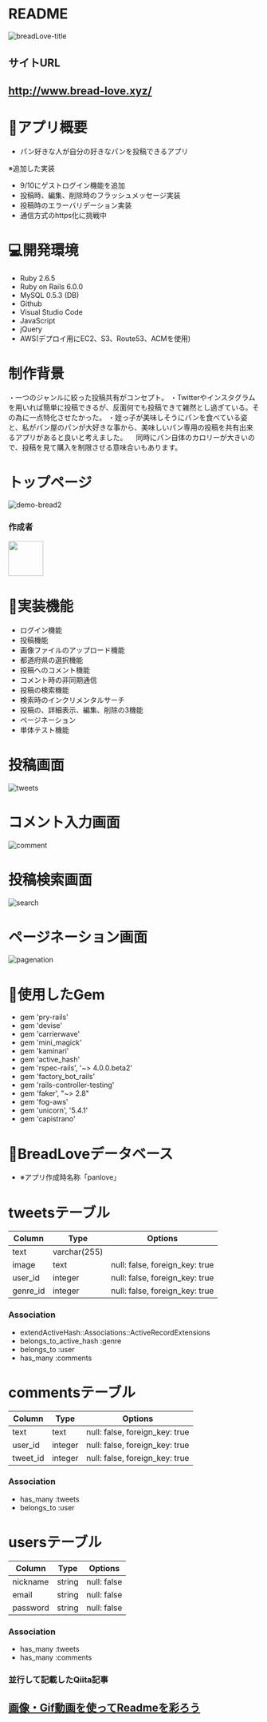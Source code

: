 # README

![breadLove-title](https://user-images.githubusercontent.com/66309248/88990498-11882680-d319-11ea-9250-1df3fa9f08bc.jpeg)

## サイトURL
## http://www.bread-love.xyz/

# 🍞アプリ概要
- パン好きな人が自分の好きなパンを投稿できるアプリ

※追加した実装
- 9/10にゲストログイン機能を追加
- 投稿時、編集、削除時のフラッシュメッセージ実装
- 投稿時のエラーバリデーション実装
- 通信方式のhttps化に挑戦中


# 💻開発環境

- Ruby 2.6.5
- Ruby on Rails 6.0.0
- MySQL 0.5.3 (DB)
- Github
- Visual Studio Code
- JavaScript
- jQuery
- AWS(デプロイ用にEC2、S3、Route53、ACMを使用)

# 制作背景
・一つのジャンルに絞った投稿共有がコンセプト。
・Twitterやインスタグラムを用いれば簡単に投稿できるが、反面何でも投稿できて雑然とし過ぎている。その為に一点特化させたかった。
・姪っ子が美味しそうにパンを食べている姿と、私がパン屋のパンが大好きな事から、美味しいパン専用の投稿を共有出来るアプリがあると良いと考えました。
　同時にパン自体のカロリーが大きいので、投稿を見て購入を制限させる意味合いもあります。

# トップページ

![demo-bread2](https://user-images.githubusercontent.com/66309248/89150392-69cd5b80-d599-11ea-9cfa-d8afcca378ad.gif)

### 作成者

<b><a><a href="https://github.com/athlaliel"><img src="https://avatars1.githubusercontent.com/u/66309248" width="70px;" /></a></b>

# 🥖実装機能
- ログイン機能
- 投稿機能
- 画像ファイルのアップロード機能
- 都道府県の選択機能
- 投稿へのコメント機能
- コメント時の非同期通信
- 投稿の検索機能
- 検索時のインクリメンタルサーチ
- 投稿の、詳細表示、編集、削除の3機能
- ページネーション
- 単体テスト機能

# 投稿画面

![tweets](https://user-images.githubusercontent.com/66309248/88993835-f8d03e80-d321-11ea-8e3e-61f676a1f0a2.gif)

# コメント入力画面

![comment](https://user-images.githubusercontent.com/66309248/88995692-4babf500-d326-11ea-987a-4f80c9c7b2a8.gif)

# 投稿検索画面

![search](https://user-images.githubusercontent.com/66309248/88995748-70a06800-d326-11ea-9e86-bca99362815d.gif)

# ページネーション画面

![pagenation](https://user-images.githubusercontent.com/66309248/88995713-5cf50180-d326-11ea-97d0-23d78bf1ec01.gif)

# 🥐使用したGem
- gem 'pry-rails'
- gem 'devise'
- gem 'carrierwave'
- gem 'mini_magick'
- gem 'kaminari'
- gem 'active_hash'
- gem 'rspec-rails', '~> 4.0.0.beta2'
- gem 'factory_bot_rails'
- gem 'rails-controller-testing'
- gem 'faker', "~> 2.8"
- gem 'fog-aws'
- gem 'unicorn', '5.4.1'
- gem 'capistrano'

# 🥯BreadLoveデータベース
- ※アプリ作成時名称「panlove」

# tweetsテーブル
|Column|Type|Options|
|------|----|-------|
|text|varchar(255)
|image|text|null: false, foreign_key: true|
|user_id|integer|null: false, foreign_key: true|
|genre_id|integer|null: false, foreign_key: true|

### Association
- extendActiveHash::Associations::ActiveRecordExtensions
- belongs_to_active_hash :genre
- belongs_to :user
- has_many :comments

# commentsテーブル
|Column|Type|Options|
|------|----|-------|
|text|text|null: false, foreign_key: true|
|user_id |integer|null: false, foreign_key: true|
|tweet_id|integer|null: false, foreign_key: true|

### Association
- has_many :tweets
- belongs_to :user


# usersテーブル
|Column|Type|Options|
|------|----|-------|
|nickname|string|null: false
|email |string|null: false
|password|string|null: false

### Association
- has_many :tweets 
- has_many :comments

### 並行して記載したQiita記事
## [画像・Gif動画を使ってReadmeを彩ろう](https://qiita.com/athlaliel/items/91adb2ac4bc229a2069a)

